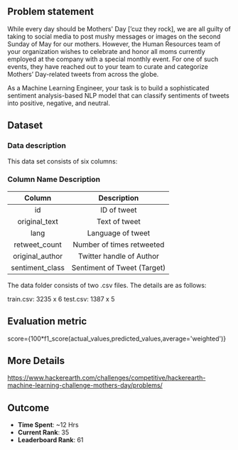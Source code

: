 ## Problem statement
While every day should be Mothers' Day [’cuz they rock], we are all guilty of taking to social media to post mushy messages or images on the second Sunday of May for our mothers. However, the Human Resources team of your organization wishes to celebrate and honor all moms currently employed at the company with a special monthly event. For one of such events, they have reached out to your team to curate and categorize Mothers’ Day-related tweets from across the globe.

As a Machine Learning Engineer, your task is to build a sophisticated sentiment analysis-based NLP model that can classify sentiments of tweets into positive, negative, and neutral.

## Dataset

### Data description
This data set consists of six columns:

### Column Name	Description

| <b>Column</b> | <b>Description</b> | 
| :---:   | :-: |
|id|ID of tweet|
|original_text|Text of tweet|
|lang|Language of tweet|
|retweet_count|Number of times retweeted|
|original_author|Twitter handle of Author|
|sentiment_class|Sentiment of Tweet (Target)|

The data folder consists of two .csv files. The details are as follows:

train.csv: 3235 x 6
test.csv: 1387 x 5

## Evaluation metric

score={100*f1_score(actual_values,predicted_values,average='weighted')}

## More Details
https://www.hackerearth.com/challenges/competitive/hackerearth-machine-learning-challenge-mothers-day/problems/

## Outcome
- <b>Time Spent</b>: ~12 Hrs 
- <b>Current Rank</b>: 35
- <b>Leaderboard Rank</b>: 61
